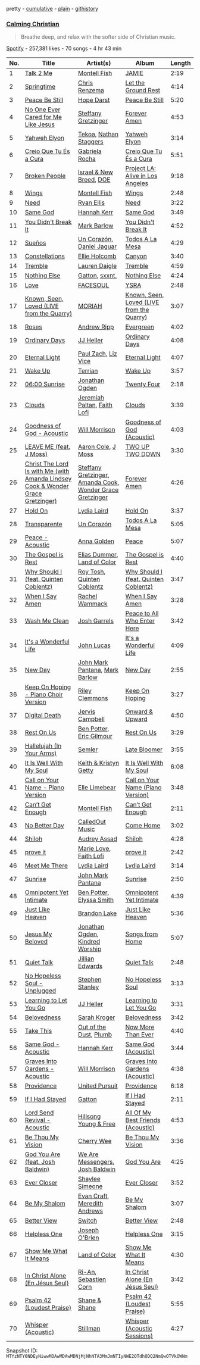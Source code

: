 pretty - [cumulative](/playlists/cumulative/37i9dQZF1DXbhg05xUNqBY.md) - [plain](/playlists/plain/37i9dQZF1DXbhg05xUNqBY) - [githistory](https://github.githistory.xyz/mackorone/spotify-playlist-archive/blob/main/playlists/plain/37i9dQZF1DXbhg05xUNqBY)

### [Calming Christian](https://open.spotify.com/playlist/37i9dQZF1DXbhg05xUNqBY)

> Breathe deep, and relax with the softer side of Christian music.

[Spotify](https://open.spotify.com/user/spotify) - 257,381 likes - 70 songs - 4 hr 43 min

| No. | Title | Artist(s) | Album | Length |
|---|---|---|---|---|
| 1 | [Talk 2 Me](https://open.spotify.com/track/6pPLhloHxLWiMlAT5Xn1gw) | [Montell Fish](https://open.spotify.com/artist/5nvWOyAkfNgVLKESq4fOj2) | [JAMIE](https://open.spotify.com/album/4StdgB0YaIYLGhhXBLuoWl) | 2:19 |
| 2 | [Springtime](https://open.spotify.com/track/0TmYlHDVP4gUTkUbl7AIsv) | [Chris Renzema](https://open.spotify.com/artist/2hIvOHaLTl9XCyCbNPwYzT) | [Let the Ground Rest](https://open.spotify.com/album/67cPtLz0jVSsGHWLiIMip7) | 4:14 |
| 3 | [Peace Be Still](https://open.spotify.com/track/4epvekncJds5DpsOOjBT9B) | [Hope Darst](https://open.spotify.com/artist/0B5924KrMyjdeYqZsPpw36) | [Peace Be Still](https://open.spotify.com/album/5NB3XmeK1ICymTWKPEWnSt) | 5:20 |
| 4 | [No One Ever Cared for Me Like Jesus](https://open.spotify.com/track/2oIFaafMda5ATaMr2b9pK8) | [Steffany Gretzinger](https://open.spotify.com/artist/2akNRvGNB400IDDUMr1PHW) | [Forever Amen](https://open.spotify.com/album/4INKppNLM2RZwGmggvpMvY) | 4:53 |
| 5 | [Yahweh Elyon](https://open.spotify.com/track/1b148Civ2D3kkfkf2Q5vx2) | [Tekoa](https://open.spotify.com/artist/7Fqu2gBrthnYE53IGOltaI), [Nathan Staggers](https://open.spotify.com/artist/0NPx3nSANBI85VKkLPmiMm) | [Yahweh Elyon](https://open.spotify.com/album/3AHSvulyhaQ2SBwd2CRKpN) | 3:14 |
| 6 | [Creio Que Tu És a Cura](https://open.spotify.com/track/5jx2LwFHh9zj1iqxh6BtLe) | [Gabriela Rocha](https://open.spotify.com/artist/4fdCGYM7dtJLa3LvR1ccto) | [Creio Que Tu És a Cura](https://open.spotify.com/album/1C6VxwtIawHZhDybYTXol6) | 5:51 |
| 7 | [Broken People](https://open.spotify.com/track/3kdBJj2IH9h4urhoAlWWiZ) | [Israel & New Breed](https://open.spotify.com/artist/77HU1Zb1VDIFvWKteJii0E), [DOE](https://open.spotify.com/artist/7z7byOJ4AJnMY2NHE66ZpW) | [Project LA: Alive in Los Angeles](https://open.spotify.com/album/45rmoHNeEtDa0SHbl3FdSL) | 9:18 |
| 8 | [Wings](https://open.spotify.com/track/3JnSE5L6NV0W22ZcSJLrBs) | [Montell Fish](https://open.spotify.com/artist/5nvWOyAkfNgVLKESq4fOj2) | [Wings](https://open.spotify.com/album/6aAPVuhruUUOmdW4VXsT7t) | 2:48 |
| 9 | [Need](https://open.spotify.com/track/2RfgkRJsO6BllEhl2d9C6s) | [Ryan Ellis](https://open.spotify.com/artist/7mkCeiRcySEQSSAMYbud5C) | [Need](https://open.spotify.com/album/4LvD9dnrTbni49Os2ibSPR) | 3:22 |
| 10 | [Same God](https://open.spotify.com/track/3kHh1th3S2di1tg5XoZTzU) | [Hannah Kerr](https://open.spotify.com/artist/5FxshnB3eJ2YDn8xN8zDKq) | [Same God](https://open.spotify.com/album/294x9L2GHOfyL9k0Ufo1qh) | 3:49 |
| 11 | [You Didn't Break It](https://open.spotify.com/track/7je4oOSxRs9KssL0L2lqQN) | [Mark Barlow](https://open.spotify.com/artist/6hR5fuwetYvTHfea4EwHvl) | [You Didn't Break It](https://open.spotify.com/album/59ZgNeHrx3KxmMZHQjnGiG) | 4:52 |
| 12 | [Sueños](https://open.spotify.com/track/3nOjFj0WWbsci9foo3o2tk) | [Un Corazón](https://open.spotify.com/artist/4UGA0TDpRVVt2SCz8FZOMm), [Daniel Jaguar](https://open.spotify.com/artist/1BB1RTgquZcIV9ZmbVYqhu) | [Todos A La Mesa](https://open.spotify.com/album/6Etivewzt1lcrYkWUAqnd9) | 4:29 |
| 13 | [Constellations](https://open.spotify.com/track/4ggf5GOKRt0BuvErp8P87t) | [Ellie Holcomb](https://open.spotify.com/artist/5hNiAUVPCTgcpy8vljCxzs) | [Canyon](https://open.spotify.com/album/7Hbyzqec8Ls87yM0J7xCaQ) | 3:40 |
| 14 | [Tremble](https://open.spotify.com/track/0RGIthuwU7fubTalnVc5fl) | [Lauren Daigle](https://open.spotify.com/artist/40LHVA5BTQp9RxHOQ9JPYj) | [Tremble](https://open.spotify.com/album/6XFGEg3EfV8PFqOUjs8Yvx) | 4:59 |
| 15 | [Nothing Else](https://open.spotify.com/track/41FnfKYB6m3uQSAzPC7Jfc) | [Gatton](https://open.spotify.com/artist/09wV1iFg4DBtreMGzepTaE), [sxxnt.](https://open.spotify.com/artist/4T0c560DVGr1cAtE3reOP1) | [Nothing Else](https://open.spotify.com/album/3qTycMB7VucF8cIv2ZbVu4) | 4:24 |
| 16 | [Love](https://open.spotify.com/track/5dU3p2ia4wDvODpA04g50e) | [FACESOUL](https://open.spotify.com/artist/0OcOX42YhjTjFbbiMRHBUC) | [YSRA](https://open.spotify.com/album/17Cq84vHnwuiTdVUc5DBGg) | 2:48 |
| 17 | [Known, Seen, Loved \(LIVE from the Quarry\)](https://open.spotify.com/track/6MNE9n9N3c48kO0BfQb6Fd) | [MORIAH](https://open.spotify.com/artist/1w0QYx2G0ywsCClH84FcAv) | [Known, Seen, Loved \(LIVE from the Quarry\)](https://open.spotify.com/album/1BiTSjhWFqiNpZPB1gvEOX) | 3:07 |
| 18 | [Roses](https://open.spotify.com/track/3HnuBJfiwfMKaeunoyN4YA) | [Andrew Ripp](https://open.spotify.com/artist/7oAskcd3mX9ZzxMPFHYqoN) | [Evergreen](https://open.spotify.com/album/7ebIxlhEADsL5NNiWmRRuk) | 4:02 |
| 19 | [Ordinary Days](https://open.spotify.com/track/2vfvPpkSwFwsuppSHbLCoR) | [JJ Heller](https://open.spotify.com/artist/7dq8KEwf0kQXJhM79iwcPh) | [Ordinary Days](https://open.spotify.com/album/7dFdGVoxZ8ZLnj1sdxhys5) | 4:08 |
| 20 | [Eternal Light](https://open.spotify.com/track/3fVy9ZwVwkJ3FRrgkyTJbU) | [Paul Zach](https://open.spotify.com/artist/6OXhFcIGqhYoum3CZBPF38), [Liz Vice](https://open.spotify.com/artist/5KYcfVCcUgV4d1KP3Wozyx) | [Eternal Light](https://open.spotify.com/album/4Uu6h9lxpfhgqSoeLtieDg) | 4:07 |
| 21 | [Wake Up](https://open.spotify.com/track/2K3XPhPtmPjlpjSdIXM5Gs) | [Terrian](https://open.spotify.com/artist/19TPpTWkgX13Qc2stbqVoP) | [Wake Up](https://open.spotify.com/album/3OMCDx9TtoSUZTYwQ6MxBe) | 3:57 |
| 22 | [06:00 Sunrise](https://open.spotify.com/track/3mCfc1Sf16fonjtBdxZOXC) | [Jonathan Ogden](https://open.spotify.com/artist/2Q1d40J0u4IWGg4oZNPBZ7) | [Twenty Four](https://open.spotify.com/album/0tyhsvvuD7LAkKv2Z9FfU2) | 2:18 |
| 23 | [Clouds](https://open.spotify.com/track/2AmHhr6CvjpvYqdXy02VgU) | [Jeremiah Paltan](https://open.spotify.com/artist/7gaLLumDYrznRYzpPtvrru), [Faith Lofi](https://open.spotify.com/artist/3Mu22Y9BefRhJRYhyfP463) | [Clouds](https://open.spotify.com/album/2wka6tv9YcVMl9MCHhmFii) | 3:39 |
| 24 | [Goodness of God \- Acoustic](https://open.spotify.com/track/3xKktg3qTh1ovCnLqQc7us) | [Will Morrison](https://open.spotify.com/artist/34VjmhQP0q93vBQ8eganjB) | [Goodness of God \(Acoustic\)](https://open.spotify.com/album/4Z3vUTENWAm8P8TNnD9vyZ) | 4:03 |
| 25 | [LEAVE ME \(feat\. J Moss\)](https://open.spotify.com/track/7riV735cTp56roHAg7fN1v) | [Aaron Cole](https://open.spotify.com/artist/0OQ8y7heASb1vEX5WXvjCr), [J Moss](https://open.spotify.com/artist/6sj6FGLblnVfktDZPaydWP) | [TWO UP TWO DOWN](https://open.spotify.com/album/4QBF6oj1A5pccBniyjPwsJ) | 3:30 |
| 26 | [Christ The Lord Is with Me \(with Amanda Lindsey Cook & Wonder Grace Gretzinger\)](https://open.spotify.com/track/0VJc0VM2TJWp6wi4szBFaw) | [Steffany Gretzinger](https://open.spotify.com/artist/2akNRvGNB400IDDUMr1PHW), [Amanda Cook](https://open.spotify.com/artist/53Gnd3lGlcL8ua9Yyu9xDP), [Wonder Grace Gretzinger](https://open.spotify.com/artist/2Sh7QdDYLyKTR0SPofWKsD) | [Forever Amen](https://open.spotify.com/album/4INKppNLM2RZwGmggvpMvY) | 4:26 |
| 27 | [Hold On](https://open.spotify.com/track/47GwIvmWNwmzurul1rFyJ2) | [Lydia Laird](https://open.spotify.com/artist/6zuKZ8dwAsS828nS4xyZ9y) | [Hold On](https://open.spotify.com/album/4UycA6we6inG3usBonCkN5) | 3:37 |
| 28 | [Transparente](https://open.spotify.com/track/53OH88v4fyx4cqRlHE1Ezy) | [Un Corazón](https://open.spotify.com/artist/4UGA0TDpRVVt2SCz8FZOMm) | [Todos A La Mesa](https://open.spotify.com/album/6Etivewzt1lcrYkWUAqnd9) | 5:05 |
| 29 | [Peace \- Acoustic](https://open.spotify.com/track/3MCsTv1aRe3rE7PDso4ses) | [Anna Golden](https://open.spotify.com/artist/3YChYj3gO6EJmFwI79cUSe) | [Peace](https://open.spotify.com/album/4dTADOo6eZ7MztRDwgqHMz) | 5:07 |
| 30 | [The Gospel is Rest](https://open.spotify.com/track/4s6Dhz3qSe4ziHCVQ0UvtA) | [Elias Dummer](https://open.spotify.com/artist/5gGNIhEw4JfZ7AS6tVjJbi), [Land of Color](https://open.spotify.com/artist/42YoF8fzPiMbU5dlf59YuQ) | [The Gospel is Rest](https://open.spotify.com/album/1RhdDdWVI5VF1vFuAbqs2Q) | 4:40 |
| 31 | [Why Should I \(feat\. Quinten Coblentz\)](https://open.spotify.com/track/5lQdppTJfzv9zqz0DUNm8u) | [Roy Tosh](https://open.spotify.com/artist/7JjM4ZFJffM5vti5m241ye), [Quinten Coblentz](https://open.spotify.com/artist/7w28aj6tyhuIdcOIA7Ex2Z) | [Why Should I \(feat\. Quinten Coblentz\)](https://open.spotify.com/album/0dtKfjyzBU8w3a0Lzzqisb) | 3:47 |
| 32 | [When I Say Amen](https://open.spotify.com/track/72dkOjbNYK7xOstSxUiguh) | [Rachel Wammack](https://open.spotify.com/artist/5QpNKnsD0biAkM2sHA7OXR) | [When I Say Amen](https://open.spotify.com/album/1OnvG3dApeM5v61vNW3yUZ) | 3:28 |
| 33 | [Wash Me Clean](https://open.spotify.com/track/7jnKoJHxdjjjQGqbkgyRPH) | [Josh Garrels](https://open.spotify.com/artist/16QSVsPKl743hu4U5C18R8) | [Peace to All Who Enter Here](https://open.spotify.com/album/5OSq9qdMdN2DyGx90wekZk) | 3:42 |
| 34 | [It's a Wonderful Life](https://open.spotify.com/track/4ieeVg8E0Mws1kaSBoQZOj) | [John Lucas](https://open.spotify.com/artist/7iEy8zKFtlYIINaxxLIyBk) | [It's a Wonderful Life](https://open.spotify.com/album/4IUddwGckU9duvn9dEQLnz) | 4:09 |
| 35 | [New Day](https://open.spotify.com/track/0KukPaDC7s9OVAaTu9rPaJ) | [John Mark Pantana](https://open.spotify.com/artist/6cbdCv0bmLwcxSVFM7tuyG), [Mark Barlow](https://open.spotify.com/artist/6hR5fuwetYvTHfea4EwHvl) | [New Day](https://open.spotify.com/album/4gkzovY1vntp4pgxxBcz5y) | 2:55 |
| 36 | [Keep On Hoping \- Piano Choir Version](https://open.spotify.com/track/49z6pEQAihKOYZ3NZRfI8d) | [Riley Clemmons](https://open.spotify.com/artist/7yZC6AEhvCD5NFR8yDUxCG) | [Keep On Hoping](https://open.spotify.com/album/0tuOmgWScGIS1kjzutqYHo) | 3:27 |
| 37 | [Digital Death](https://open.spotify.com/track/66Y2qVIDNRfNypqUSlX57Q) | [Jervis Campbell](https://open.spotify.com/artist/31Bh5G3Q9JzwqPpHDLIQtW) | [Onward & Upward](https://open.spotify.com/album/6bPc9nUVS4Hk4M2RCGtjFi) | 4:50 |
| 38 | [Rest On Us](https://open.spotify.com/track/4NPEyG5EK6PwJCBNr9phnE) | [Ben Potter](https://open.spotify.com/artist/7MgoxvbWh0Svv2Yqt0V2iX), [Eric Gilmour](https://open.spotify.com/artist/6fVjCsKdS30DoRnMfOlG4j) | [Rest On Us](https://open.spotify.com/album/6CMg5UAglJqxvtWakN3YcF) | 3:29 |
| 39 | [Hallelujah \(In Your Arms\)](https://open.spotify.com/track/3gg07cCfx8W4oA4ASElvhs) | [Semler](https://open.spotify.com/artist/1UPqLSmKOY8Ld8LoAuNA5g) | [Late Bloomer](https://open.spotify.com/album/3UVxs4HGKC84VG8kQdRjJz) | 3:55 |
| 40 | [It Is Well With My Soul](https://open.spotify.com/track/4aQ5Z7NMkYNFwwGKXc43Pe) | [Keith & Kristyn Getty](https://open.spotify.com/artist/0I4Bk2s2BUJyykCwtxx8Xx) | [It Is Well With My Soul](https://open.spotify.com/album/5vuquqvqSQIH1Og1QkMnFu) | 6:08 |
| 41 | [Call on Your Name \- Piano Version](https://open.spotify.com/track/5gETd5liL7Q0SJht440CNt) | [Elle Limebear](https://open.spotify.com/artist/7MCV4p3QmcYDMTfiE0ZWMD) | [Call on Your Name \(Piano Version\)](https://open.spotify.com/album/4rmRrqkch7H5dAMKjsMpbn) | 3:48 |
| 42 | [Can’t Get Enough](https://open.spotify.com/track/6zp8BWzu4dzuygZTVf5H2H) | [Montell Fish](https://open.spotify.com/artist/5nvWOyAkfNgVLKESq4fOj2) | [Can’t Get Enough](https://open.spotify.com/album/474MpKHvn3W8j2E9x3qEfu) | 2:11 |
| 43 | [No Better Day](https://open.spotify.com/track/3yB5OgiAOt4Bi5MPWEIhtI) | [CalledOut Music](https://open.spotify.com/artist/3VY7IlU2547DIC1ca88lRH) | [Come Home](https://open.spotify.com/album/3uC1QQs3o0KFgsCGmCRzhH) | 3:02 |
| 44 | [Shiloh](https://open.spotify.com/track/5bbpGneGOh76SyDWEhZRXN) | [Audrey Assad](https://open.spotify.com/artist/1GKYNY4rIPnOuTfC0J1IWw) | [Shiloh](https://open.spotify.com/album/1fQcrISwcL6Xg8O46S8ytG) | 4:28 |
| 45 | [prove it](https://open.spotify.com/track/2lQzzCFOMzM1nrKPMH8eoG) | [Marie Love](https://open.spotify.com/artist/5K9zbxy7ezNSd4Jj5DUR2h), [Faith Lofi](https://open.spotify.com/artist/3Mu22Y9BefRhJRYhyfP463) | [prove it](https://open.spotify.com/album/5iN9wvIKMNLlOw6es5Kc03) | 2:42 |
| 46 | [Meet Me There](https://open.spotify.com/track/7js5yI5wAbDheUWCs1VFJy) | [Lydia Laird](https://open.spotify.com/artist/6zuKZ8dwAsS828nS4xyZ9y) | [Lydia Laird](https://open.spotify.com/album/3erGyrIRfmyAx7bQpiYc8N) | 3:14 |
| 47 | [Sunrise](https://open.spotify.com/track/1U9teJ7N3lMrDzued877qU) | [John Mark Pantana](https://open.spotify.com/artist/6cbdCv0bmLwcxSVFM7tuyG) | [Sunrise](https://open.spotify.com/album/5DhIZm5AX92oYAFlZzj05T) | 2:50 |
| 48 | [Omnipotent Yet Intimate](https://open.spotify.com/track/6gveqMRdyw6wxWgmSKW4vT) | [Ben Potter](https://open.spotify.com/artist/7MgoxvbWh0Svv2Yqt0V2iX), [Elyssa Smith](https://open.spotify.com/artist/0p7lJtfYpKXr9KClOkpRaF) | [Omnipotent Yet Intimate](https://open.spotify.com/album/4qUDEpOHh14cpHgKrFLabN) | 4:39 |
| 49 | [Just Like Heaven](https://open.spotify.com/track/79C3lXRjQvLCSPHeTfy52k) | [Brandon Lake](https://open.spotify.com/artist/1bdnGJxkbIIys5Jhk1T74v) | [Just Like Heaven](https://open.spotify.com/album/1ZQderlUe4quEPiuuZqADk) | 5:36 |
| 50 | [Jesus My Beloved](https://open.spotify.com/track/4EsYYFhkGUz9kxjQzMx1D3) | [Jonathan Ogden](https://open.spotify.com/artist/2Q1d40J0u4IWGg4oZNPBZ7), [Kindred Worship](https://open.spotify.com/artist/1oOjYMuuEgcp5h2bawP47T) | [Songs from Home](https://open.spotify.com/album/6jdZFEEGZA6KcSUiETNOUP) | 5:07 |
| 51 | [Quiet Talk](https://open.spotify.com/track/1T2Z13PDAqCE9pAyIOeAHg) | [Jillian Edwards](https://open.spotify.com/artist/6ctgu4FFlnNhMgrKiIzCxp) | [Quiet Talk](https://open.spotify.com/album/6T6uSJ7XppYHhopjg1AOdW) | 2:48 |
| 52 | [No Hopeless Soul \- Unplugged](https://open.spotify.com/track/6wMKTbF8Vi03uBJDGHZcHC) | [Stephen Stanley](https://open.spotify.com/artist/5uGLuPqfATGbvk6shtjDoX) | [No Hopeless Soul](https://open.spotify.com/album/5mg0wELBle06BD2gHOafYk) | 3:13 |
| 53 | [Learning to Let You Go](https://open.spotify.com/track/1cAaPTC1aCFsOUFVmfZri3) | [JJ Heller](https://open.spotify.com/artist/7dq8KEwf0kQXJhM79iwcPh) | [Learning to Let You Go](https://open.spotify.com/album/4M7526VytrMjd32RxtGJXy) | 3:31 |
| 54 | [Belovedness](https://open.spotify.com/track/2pAyv8F5dFMahqD5of77ty) | [Sarah Kroger](https://open.spotify.com/artist/22cW8LmhiJAWAaFd0cfEbH) | [Belovedness](https://open.spotify.com/album/4B5hr91ODZS3Pn1zLz142m) | 3:42 |
| 55 | [Take This](https://open.spotify.com/track/6B7rm411U4hSvIwRFSXwvq) | [Out of the Dust](https://open.spotify.com/artist/5Yp0ywd05n7U64KpZ8JSbu), [Plumb](https://open.spotify.com/artist/2tbxcCCM7A71cmkzuB8lyH) | [Now More Than Ever](https://open.spotify.com/album/6enJJMJXMoy92TQZvM8Bxf) | 4:40 |
| 56 | [Same God \- Acoustic](https://open.spotify.com/track/4Q4fzpczkjfZRdpt6P2gDW) | [Hannah Kerr](https://open.spotify.com/artist/5FxshnB3eJ2YDn8xN8zDKq) | [Same God \(Acoustic\)](https://open.spotify.com/album/2r1aM6zqJOqmFBiCiQQ2Lt) | 3:44 |
| 57 | [Graves Into Gardens \- Acoustic](https://open.spotify.com/track/0yMTBqAAAtjNtCkphns47E) | [Will Morrison](https://open.spotify.com/artist/34VjmhQP0q93vBQ8eganjB) | [Graves Into Gardens \(Acoustic\)](https://open.spotify.com/album/2lgBs5Jkwh9k8LvRxCaNmF) | 4:38 |
| 58 | [Providence](https://open.spotify.com/track/7G8ZEE8HmuPPfy5JE5PE8b) | [United Pursuit](https://open.spotify.com/artist/4YCpRzudpG6AeE0IvCjiGo) | [Providence](https://open.spotify.com/album/16PEcahwDYpgyENSSIBPfN) | 6:18 |
| 59 | [If I Had Stayed](https://open.spotify.com/track/5wWQWPXrFhGcs1qCZtSA8D) | [Gatton](https://open.spotify.com/artist/09wV1iFg4DBtreMGzepTaE) | [If I Had Stayed](https://open.spotify.com/album/6LyuOSTe7Igm3efNqvOn4J) | 2:11 |
| 60 | [Lord Send Revival \- Acoustic](https://open.spotify.com/track/13cY2FEHsAtgwJANN9kRKr) | [Hillsong Young & Free](https://open.spotify.com/artist/7m4gF38CPATtHrk5HS42WZ) | [All Of My Best Friends \(Acoustic\)](https://open.spotify.com/album/4nPE5EwG89V0ZNTPUpm7OA) | 4:53 |
| 61 | [Be Thou My Vision](https://open.spotify.com/track/1ygyed6ppQD1GRSKw5Bm21) | [Cherry Wee](https://open.spotify.com/artist/6s9lmiBnWMbiiUnuaTARaa) | [Be Thou My Vision](https://open.spotify.com/album/1dpxwkXjH3SkFEKoqG8NW7) | 3:36 |
| 62 | [God You Are \(feat\. Josh Baldwin\)](https://open.spotify.com/track/2nWc0P3X3ZizOllGoSCC9x) | [We Are Messengers](https://open.spotify.com/artist/5WcisvYoq6332gCUX039Jd), [Josh Baldwin](https://open.spotify.com/artist/2cB6hX2LI14KUTAevpaYn2) | [God You Are](https://open.spotify.com/album/4SBHWu7CyTqKCK1P4T665j) | 4:25 |
| 63 | [Ever Closer](https://open.spotify.com/track/7FPk4lvq4NbxZhAcVn6vdI) | [Shaylee Simeone](https://open.spotify.com/artist/0gp2s7j9MdVVkcu7UIfpHQ) | [Ever Closer](https://open.spotify.com/album/71LjLdoffQMtueXs1nJkCc) | 3:52 |
| 64 | [Be My Shalom](https://open.spotify.com/track/6eGFb1mib8IH3F6QGirRIG) | [Evan Craft](https://open.spotify.com/artist/4vEpUOtKWtpotWkuv0Vlx4), [Meredith Andrews](https://open.spotify.com/artist/6qk2W9h3eE5UtPJlIatzsY) | [Be My Shalom](https://open.spotify.com/album/5Q3pr1K8HU2taEjuQavQac) | 3:07 |
| 65 | [Better View](https://open.spotify.com/track/173RgJWVkioV5Ngb8U6q90) | [Switch](https://open.spotify.com/artist/67xUUajI1dXaeY4e4ouwEN) | [Better View](https://open.spotify.com/album/5fjwampEKoaXEv81pDDQQ5) | 2:48 |
| 66 | [Helpless One](https://open.spotify.com/track/4DccX20AEk2LUgaDht4eHt) | [Joseph O'Brien](https://open.spotify.com/artist/1ibVSKkKjRcDYXTJrUprGa) | [Helpless One](https://open.spotify.com/album/4MEBE9KVyYrQqDbUqZvyvN) | 3:15 |
| 67 | [Show Me What It Means](https://open.spotify.com/track/7rA6eHljnanyoQ5QyHWQrv) | [Land of Color](https://open.spotify.com/artist/42YoF8fzPiMbU5dlf59YuQ) | [Show Me What It Means](https://open.spotify.com/album/0WJ9VhlvVj1U0QADkAz02d) | 4:30 |
| 68 | [In Christ Alone \(En Jésus Seul\)](https://open.spotify.com/track/6Qn5PXBQQxfTeu7QT742MQ) | [Ri\-An](https://open.spotify.com/artist/0q8s2UD3GPKFfYuXWbvRVo), [Sebastien Corn](https://open.spotify.com/artist/601DNxtvVupKqvm3STxGTW) | [In Christ Alone \(En Jésus Seul\)](https://open.spotify.com/album/7H8MtnvyshMhC5LVKRqBQL) | 3:42 |
| 69 | [Psalm 42 \(Loudest Praise\)](https://open.spotify.com/track/6x8yjJaCVAzjoSCD3MEOaJ) | [Shane & Shane](https://open.spotify.com/artist/2LFbgsbEhfilNpQYW7mied) | [Psalm 42 \(Loudest Praise\)](https://open.spotify.com/album/7lRjBY8NzfbMvNYijKMVgB) | 5:55 |
| 70 | [Whisper \(Acoustic\)](https://open.spotify.com/track/73ZcbnETkq6chgu1RhVULY) | [Stillman](https://open.spotify.com/artist/7oiurd2k5JbvCNjP3PWKTH) | [Whisper \(Acoustic Sessions\)](https://open.spotify.com/album/3njl0Jd9S5nSGIYJxp5UuT) | 4:27 |

Snapshot ID: `MTYzNTY0NDEyNiwwMDAwMDAwMDNjMjNhNTA3MmJmNTIyNWE2OTdhODQ2NmQwOTVkOWNm`

